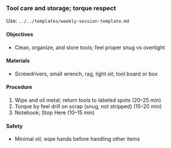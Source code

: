 ### Tool care and storage; torque respect

Use: `../../templates/weekly-session-template.md`

#### Objectives
- Clean, organize, and store tools; feel proper snug vs overtight

#### Materials
- Screwdrivers, small wrench, rag, light oil; tool board or box

#### Procedure
1) Wipe and oil metal; return tools to labeled spots (20–25 min)
2) Torque by feel drill on scrap (snug, not stripped) (15–20 min)
3) Notebook; Stop Here (10–15 min)

#### Safety
- Minimal oil; wipe hands before handling other items

